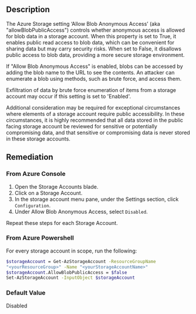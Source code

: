 ## Description

The Azure Storage setting ‘Allow Blob Anonymous Access’ (aka "allowBlobPublicAccess") controls whether anonymous access is allowed for blob data in a storage account. When this property is set to True, it enables public read access to blob data, which can be convenient for sharing data but may carry security risks. When set to False, it disallows public access to blob data, providing a more secure storage environment.

If "Allow Blob Anonymous Access" is enabled, blobs can be accessed by adding the blob name to the URL to see the contents. An attacker can enumerate a blob using methods, such as brute force, and access them.

Exfiltration of data by brute force enumeration of items from a storage account may
occur if this setting is set to 'Enabled'.

Additional consideration may be required for exceptional circumstances where elements of a storage account require public accessibility. In these circumstances, it is highly recommended that all data stored in the public facing storage account be reviewed for sensitive or potentially compromising data, and that sensitive or compromising data is never stored in these storage accounts.

## Remediation

### From Azure Console

1. Open the Storage Accounts blade.
2. Click on a Storage Account.
3. In the storage account menu pane, under the Settings section, click `Configuration`.
4. Under Allow Blob Anonymous Access, select `Disabled`.

Repeat these steps for each Storage Account.

### From Azure Powershell

For every storage account in scope, run the following:

```bash
$storageAccount = Get-AzStorageAccount -ResourceGroupName
"<yourResourceGroup>" -Name "<yourStorageAccountName>"
$storageAccount.AllowBlobPublicAccess = $false
Set-AzStorageAccount -InputObject $storageAccount
```

### Default Value

Disabled
